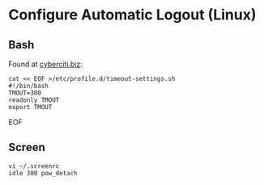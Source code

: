 # Configure Automatic Logout (Linux)

## Bash

Found at [cyberciti.biz](http://www.cyberciti.biz/faq/appleosx-bsd-linux-unix-configure-automatic-logout-for-bash-shell):

	cat << EOF >/etc/profile.d/timeout-settings.sh
	#!/bin/bash
	TMOUT=300
	readonly TMOUT
	export TMOUT
EOF

## Screen

	vi ~/.screenrc
	idle 300 pow_detach
